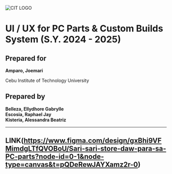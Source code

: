 ![CIT LOGO](https://cit.edu/wp-content/uploads/2023/07/cit-logo.png)


# UI / UX for PC Parts & Custom Builds System (S.Y. 2024 - 2025)

## Prepared for 
**Amparo, Joemari**

Cebu Institute of Technology University

## Prepared by 
**Belleza, Ellydhore Gabrylle**  
**Escosia, Raphael Jay**  
**Kisteria, Alessandra Beatriz**  

---

## LINK(https://www.figma.com/design/gxBhi9VFMimdgLTfQVOBoU/Sari-sari-store-daw-para-sa-PC-parts?node-id=0-1&node-type=canvas&t=pQDeRewJAYXamz2r-0)
